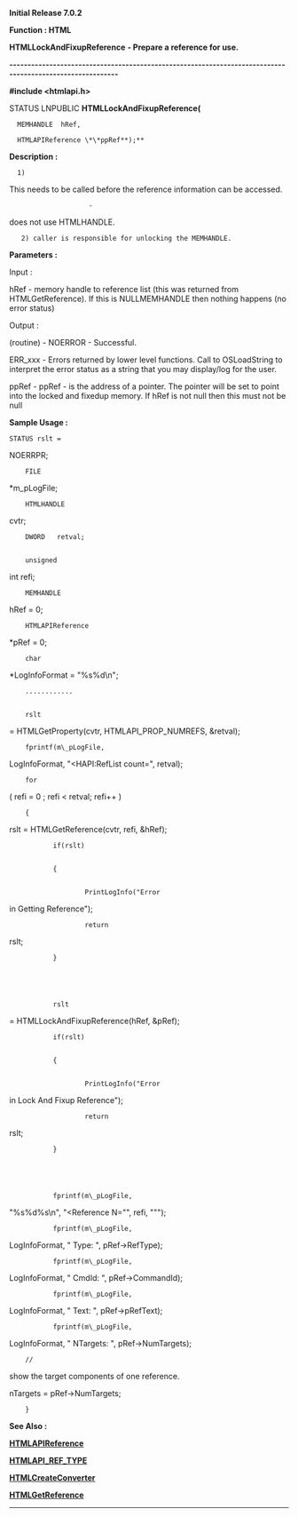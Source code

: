 




<!--
 /\* Font Definitions \*/
 @font-face
 {font-family:Courier;
 panose-1:2 7 4 9 2 2 5 2 4 4;}
@font-face
 {font-family:Helv;
 panose-1:2 11 6 4 2 2 2 3 2 4;}
@font-face
 {font-family:"Cambria Math";
 panose-1:2 4 5 3 5 4 6 3 2 4;}
 /\* Style Definitions \*/
 p.MsoNormal, li.MsoNormal, div.MsoNormal
 {margin-top:0cm;
 margin-right:0cm;
 margin-bottom:8.0pt;
 margin-left:0cm;
 line-height:107%;
 font-size:11.0pt;
 font-family:"Calibri",sans-serif;}
.MsoChpDefault
 {font-size:11.0pt;}
.MsoPapDefault
 {margin-bottom:8.0pt;
 line-height:107%;}
 /\* Page Definitions \*/
 @page WordSection1
 {size:612.0pt 792.0pt;
 margin:72.0pt 72.0pt 72.0pt 72.0pt;}
div.WordSection1
 {page:WordSection1;}
-->




**Initial Release 7.0.2**



**Function : HTML**



**HTMLLockAndFixupReference** **- Prepare a
reference for use.**


**----------------------------------------------------------------------------------------------------------**



**#include <htmlapi.h>**



STATUS
LNPUBLIC **HTMLLockAndFixupReference(**  

      MEMHANDLE  hRef,  

      HTMLAPIReference \*\*ppRef**);**



**Description :**



      1)
This needs to be called before the reference information can be accessed.


                        -
does not use HTMLHANDLE.  

       2) caller is responsible for unlocking the MEMHANDLE.


 


**Parameters :**



Input :  

hRef  -  memory handle to reference list (this was returned from
HTMLGetReference). If this is NULLMEMHANDLE then nothing happens (no error
status)  

  




Output :  

(routine)  -   NOERROR - Successful.  

  ERR\_xxx - Errors returned by lower level functions.  Call to OSLoadString to
interpret the error status as a string that you may display/log for the user.  

  

  

ppRef  -  ppRef - is the address of a pointer.  The pointer will be set to
point into the locked and fixedup memory.  If hRef is not null then this must
not be null  

  




 **Sample Usage :**


    STATUS rslt =
NOERRPR;


        FILE
\*m\_pLogFile;


        HTMLHANDLE
cvtr;


        DWORD   retval;


        unsigned
int refi;


        MEMHANDLE
hRef = 0;


        HTMLAPIReference
\*pRef = 0;


        char
\*LogInfoFormat = "%s%d\n"; 


        ............


        rslt
= HTMLGetProperty(cvtr, HTMLAPI\_PROP\_NUMREFS, &retval);


        fprintf(m\_pLogFile,
LogInfoFormat, "<HAPI:RefList count=", retval); 


 


        for
( refi = 0 ; refi < retval; refi++ )


        {


       
rslt = HTMLGetReference(cvtr, refi, &hRef);


               if(rslt)


               {


                       PrintLogInfo("Error
in Getting Reference");


                       return
rslt;


               }


               


               rslt
= HTMLLockAndFixupReference(hRef, &pRef);


               if(rslt)


               {


                       PrintLogInfo("Error
in Lock And Fixup Reference");


                       return
rslt;


               }


               


               fprintf(m\_pLogFile,
"%s%d%s\n", "<Reference N=\"", refi,
"\"");


               fprintf(m\_pLogFile,
LogInfoFormat, "  Type:     ", pRef->RefType);


               fprintf(m\_pLogFile,
LogInfoFormat, "  CmdId:    ", pRef->CommandId);


               fprintf(m\_pLogFile,
LogInfoFormat, "  Text:     ", pRef->pRefText);


               fprintf(m\_pLogFile,
LogInfoFormat, "  NTargets: ", pRef->NumTargets);


 


        //
show the target components of one reference.


       
nTargets = pRef->NumTargets;


        }


 **See Also :**


**[HTMLAPIReference](HTMLAPIReference.md)**


**[HTMLAPI\_REF\_TYPE](HTMLAPI_REF_TYPE.md)**


**[HTMLCreateConverter](HTMLCreateConverter.md)**


**[HTMLGetReference](HTMLGetReference.md)**



----------------------------------------------------------------------------------------------------------


 





